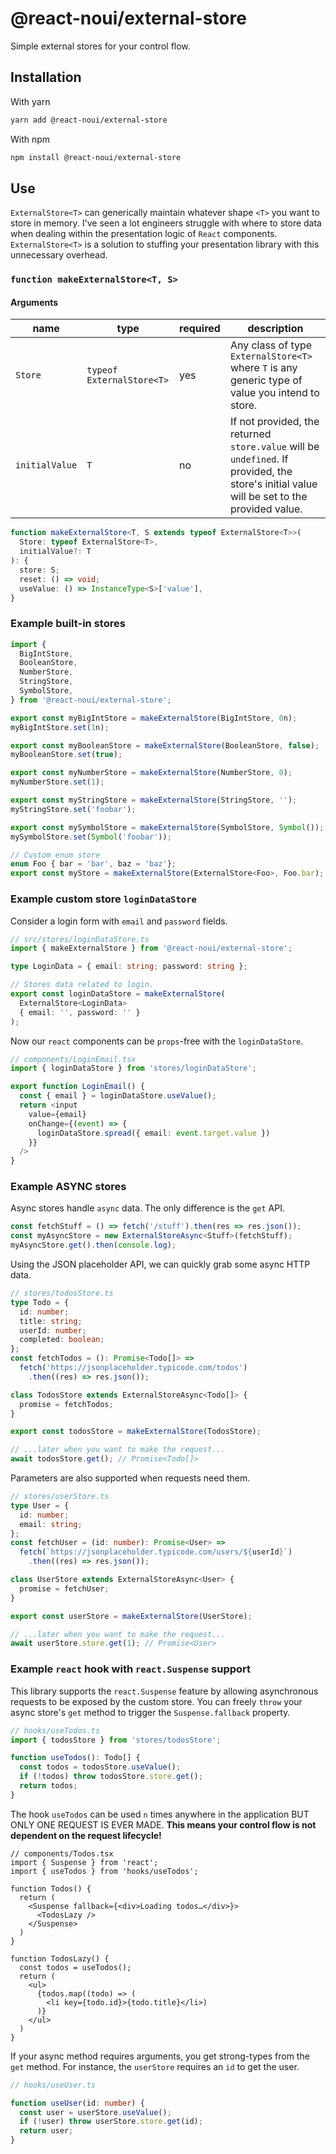 # @react-noui/external-store

Simple external stores for your control flow.

## Installation

With yarn
```bash
yarn add @react-noui/external-store
```
With npm
```bash
npm install @react-noui/external-store
```

## Use

`ExternalStore<T>` can generically maintain whatever shape `<T>` you want to store in memory. I've seen a lot engineers struggle with where to store data when dealing within the presentation logic of `React` components. `ExternalStore<T>` is a solution to stuffing your presentation library with this unnecessary overhead.

### `function makeExternalStore<T, S>`

#### Arguments
|**name**|**type**|**required**|**description**|
|---|---|---|---|
|`Store`|`typeof ExternalStore<T>`|yes|Any class of type `ExternalStore<T>` where `T` is any generic type of value you intend to store.|
|`initialValue`|`T`|no|If not provided, the returned `store.value` will be `undefined`. If provided, the store's initial value will be set to the provided value.|

```typescript
function makeExternalStore<T, S extends typeof ExternalStore<T>>(
  Store: typeof ExternalStore<T>,
  initialValue?: T
): {
  store: S;
  reset: () => void;
  useValue: () => InstanceType<S>['value'],
}
```

### Example built-in stores
```typescript
import {
  BigIntStore,
  BooleanStore,
  NumberStore,
  StringStore,
  SymbolStore,
} from '@react-noui/external-store';

export const myBigIntStore = makeExternalStore(BigIntStore, 0n);
myBigIntStore.set(1n);

export const myBooleanStore = makeExternalStore(BooleanStore, false);
myBooleanStore.set(true);

export const myNumberStore = makeExternalStore(NumberStore, 0);
myNumberStore.set(1);

export const myStringStore = makeExternalStore(StringStore, '');
myStringStore.set('foobar');

export const mySymbolStore = makeExternalStore(SymbolStore, Symbol());
mySymbolStore.set(Symbol('foobar'));

// Custom enum store
enum Foo { bar = 'bar', baz = 'baz'};
export const myStore = makeExternalStore(ExternalStore<Foo>, Foo.bar);
```

### Example custom store `loginDataStore`

Consider a login form with `email` and `password` fields.

```typescript
// src/stores/loginDataStore.ts
import { makeExternalStore } from '@react-noui/external-store';

type LoginData = { email: string; password: string };

// Stores data related to login.
export const loginDataStore = makeExternalStore(
  ExternalStore<LoginData>
  { email: '', password: '' }
);
```

Now our `react` components can be `props`-free with the `loginDataStore`.

```typescript
// components/LoginEmail.tsx
import { loginDataStore } from 'stores/loginDataStore';

export function LoginEmail() {
  const { email } = loginDataStore.useValue();
  return <input
    value={email}
    onChange={(event) => {
      loginDataStore.spread({ email: event.target.value })
    }}
  />
}
```

### Example ASYNC stores

Async stores handle `async` data. The only difference is the `get` API.

```typescript
const fetchStuff = () => fetch('/stuff').then(res => res.json());
const myAsyncStore = new ExternalStoreAsync<Stuff>(fetchStuff);
myAsyncStore.get().then(console.log);
```


Using the JSON placeholder API, we can quickly grab some async HTTP data.

```typescript
// stores/todosStore.ts
type Todo = {
  id: number;
  title: string;
  userId: number;
  completed: boolean;
};
const fetchTodos = (): Promise<Todo[]> =>
  fetch('https://jsonplaceholder.typicode.com/todos')
    .then((res) => res.json());

class TodosStore extends ExternalStoreAsync<Todo[]> {
  promise = fetchTodos;
}

export const todosStore = makeExternalStore(TodosStore);

// ...later when you want to make the request...
await todosStore.get(); // Promise<Todo[]>
```

Parameters are also supported when requests need them.

```typescript
// stores/userStore.ts
type User = {
  id: number;
  email: string;
};
const fetchUser = (id: number): Promise<User> =>
  fetch(`https://jsonplaceholder.typicode.com/users/${userId}`)
    .then((res) => res.json());

class UserStore extends ExternalStoreAsync<User> {
  promise = fetchUser;
}

export const userStore = makeExternalStore(UserStore);

// ...later when you want to make the request...
await userStore.store.get(1); // Promise<User>
```

### Example `react` hook with `react.Suspense` support

This library supports the `react.Suspense` feature by allowing asynchronous requests to be exposed by the custom store. You can freely `throw` your async store's `get` method to trigger the `Suspense.fallback` property.

```typescript
// hooks/useTodos.ts
import { todosStore } from 'stores/todosStore';

function useTodos(): Todo[] {
  const todos = todosStore.useValue();
  if (!todos) throw todosStore.store.get();
  return todos;
}
```

The hook `useTodos` can be used `n` times anywhere in the application BUT ONLY ONE REQUEST IS EVER MADE. **This means your control flow is not dependent on the request lifecycle!**

```tsx
// components/Todos.tsx
import { Suspense } from 'react';
import { useTodos } from 'hooks/useTodos';

function Todos() {
  return (
    <Suspense fallback={<div>Loading todos…</div>}>
      <TodosLazy />
    </Suspense>
  )
}

function TodosLazy() {
  const todos = useTodos();
  return (
    <ul>
      {todos.map((todo) => (
        <li key={todo.id}>{todo.title}</li>)
      )}
    </ul>
  )
}
```

If your async method requires arguments, you get strong-types from the `get` method. For instance, the `userStore` requires an `id` to get the user.

```typescript
// hooks/useUser.ts

function useUser(id: number) {
  const user = userStore.useValue();
  if (!user) throw userStore.store.get(id);
  return user;
}
```
